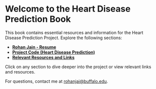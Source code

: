 # Welcome to the Heart Disease Prediction Book

This book contains essential resources and information for the Heart Disease Prediction Project. Explore the following sections:

- [**Rohan Jain - Resume**](resume/resume)
- [**Project Code (Heart Disease Prediction)**](project/code)
- [**Relevant Resources and Links**](resources/links)

Click on any section to dive deeper into the project or view relevant links and resources.

For questions, contact me at rohanjai@buffalo.edu.


